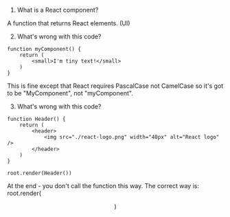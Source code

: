 1. What is a React component?

A function that returns React elements. (UI)


2. What's wrong with this code?
```
function myComponent() {
    return (
        <small>I'm tiny text!</small>
    )
}
```

This is fine except that React requires PascalCase not CamelCase so it's got to be "MyComponent", not "myComponent".


3. What's wrong with this code?
```
function Header() {
    return (
        <header>
            <img src="./react-logo.png" width="40px" alt="React logo" />
        </header>
    )
}

root.render(Header())
```

At the end - you don't call the function this way. The correct way is:
root.render(<Header />)